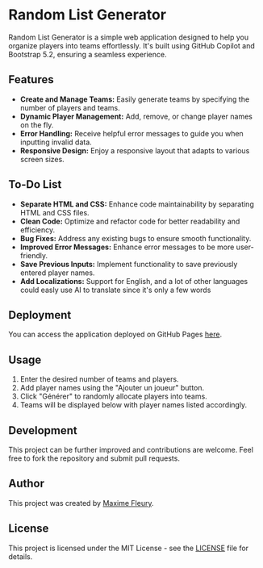 # Random List Generator

Random List Generator is a simple web application designed to help you organize players into teams effortlessly. It's built using GitHub Copilot and Bootstrap 5.2, ensuring a seamless experience.

## Features

- **Create and Manage Teams:** Easily generate teams by specifying the number of players and teams.
- **Dynamic Player Management:** Add, remove, or change player names on the fly.
- **Error Handling:** Receive helpful error messages to guide you when inputting invalid data.
- **Responsive Design:** Enjoy a responsive layout that adapts to various screen sizes.

## To-Do List

- **Separate HTML and CSS:** Enhance code maintainability by separating HTML and CSS files.
- **Clean Code:** Optimize and refactor code for better readability and efficiency.
- **Bug Fixes:** Address any existing bugs to ensure smooth functionality.
- **Improved Error Messages:** Enhance error messages to be more user-friendly.
- **Save Previous Inputs:** Implement functionality to save previously entered player names.
- **Add Localizations:** Support for English, and a lot of other languages could easly use AI to translate since it's only a few words
  
## Deployment

You can access the application deployed on GitHub Pages [here](https://maxime-fleury.github.io/random-list/).

## Usage

1. Enter the desired number of teams and players.
2. Add player names using the "Ajouter un joueur" button.
3. Click "Générer" to randomly allocate players into teams.
4. Teams will be displayed below with player names listed accordingly.

## Development

This project can be further improved and contributions are welcome. Feel free to fork the repository and submit pull requests.

## Author

This project was created by [Maxime Fleury](https://github.com/maxime-fleury).

## License

This project is licensed under the MIT License - see the [LICENSE](LICENSE) file for details.
